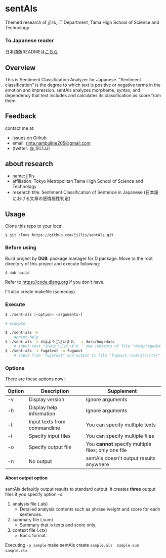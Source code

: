 # sentAls
Themed research of jj1lis, IT Department, Tama High School of Science and Technology.

### To Japanese reader
日本語版READMEは[こちら](README_ja.md)

## Overview
This is Sentiment Classification Analyzer for Japanese. "Sentiment classification"
is the degree to which text is positive or negative terms in the emotion and impression.
sentAls analyzes morpheme, syntax, and dependency that text includes and calculates its classification as score from them.

## Feedback
contact me at:
- issues on Github
- email: rinta.nambuline205@gmail.com
- (twitter: @_SIL1JJ)

## about research
- name: jj1lis
- affiliation: Tokyo Metropolitan Tama High School of Science and Technology
- research title: Sentiment Classification of Sentence in Japanese (日本語における文章の感情極性判定)

## Usage
Clone this repo to your local.
```
$ git clone https://github.com/jj1lis/sentAls.git
```

### Before using
Build project by **DUB**: package manager for D package.
Move to the root directory of this project and execute following:
```
$ dub build
```
Refer to https://code.dlang.org if you don't have.

I'll also create makefile (someday).

### Execute
```bash
$ ./sent-als [<option> <arguments>]

# example

$ ./sent-als -h
    #print help
$ ./sent-als -t おはようございます。 -i data/hogedata
    # input text "おはようございます。" and contents of file "data/hogedata"
$ ./sent-als -i fugatext -o fugaout
    # input from "fugatext" and output to file "fugaout.(sum|als|ctx)"
```

### Options
There are these options now:

|Option|Description|Supplement|
|------|-----------|----------|
|-v|Display version|Ignore arguments|
|-h|Display help information|Ignore arguments|
|-t|Input texts from commandline|You can specify multiple texts|
|-i|Specify input files|You can specify multiple files|
|-o|Specify output file|You **cannot** specify multiple files; only one file|
|-n|No output|sentAls doesn't output results anywhere|

#### About output option
sentAls defaultly output results to standard output.
It creates **three** output files if you specify option *-o*:
1. analysis file (.als)
    - Detailed analysis contents such as phrase weight and score for each sentences.
2. summary file (.sum)
    - Summary that is texts and score only.
3. context file (.ctx)
    - Basic format.

Executing `-o sample` make sentAls create `sample.als  sample.sum  sample.ctx`.

